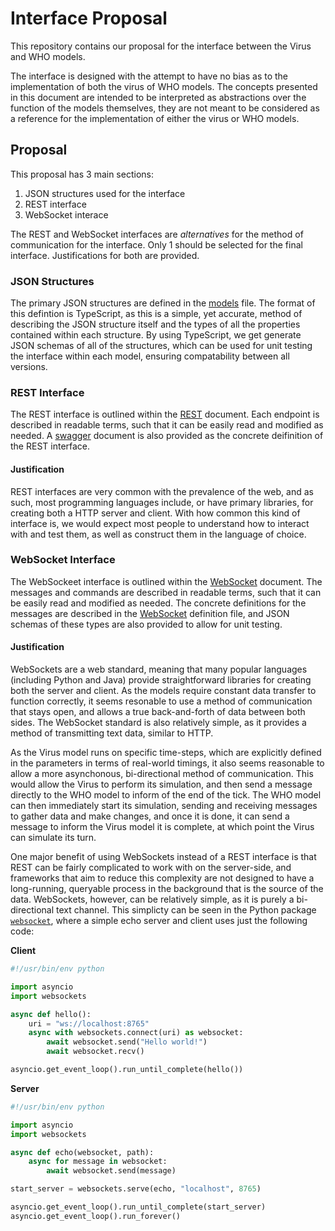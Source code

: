 # Interface Proposal

This repository contains our proposal for the interface between the Virus and WHO models.

The interface is designed with the attempt to have no bias as to the implementation of both the virus of WHO models. The concepts presented in this document are intended to be interpreted as abstractions over the function of the models themselves, they are not meant to be considered as a reference for the implementation of either the virus or WHO models.

## Proposal

This proposal has 3 main sections:

1. JSON structures used for the interface
2. REST interface
3. WebSocket interace

The REST and WebSocket interfaces are _alternatives_ for the method of communication for the interface. Only 1 should be selected for the final interface. Justifications for both are provided.

### JSON Structures

The primary JSON structures are defined in the [models](models.ts) file. The format of this defintion is TypeScript, as this is a simple, yet accurate, method of describing the JSON structure itself and the types of all the properties contained within each structure. By using TypeScript, we get generate JSON schemas of all of the structures, which can be used for unit testing the interface within each model, ensuring compatability between all versions.

### REST Interface

The REST interface is outlined within the [REST](REST.md) document. Each endpoint is described in readable terms, such that it can be easily read and modified as needed. A [swagger](swagger.xml) document is also provided as the concrete deifinition of the REST interface.

#### Justification

REST interfaces are very common with the prevalence of the web, and as such, most programming languages include, or have primary libraries, for creating both a HTTP server and client. With how common this kind of interface is, we would expect most people to understand how to interact with and test them, as well as construct them in the language of choice.

### WebSocket Interface

The WebSockeet interface is outlined within the [WebSocket](WebSocket.md) document. The messages and commands are described in readable terms, such that it can be easily read and modified as needed. The concrete definitions for the messages are described in the [WebSocket](websocket.ts) definition file, and JSON schemas of these types are also provided to allow for unit testing.

#### Justification

WebSockets are a web standard, meaning that many popular languages (including Python and Java) provide straightforward libraries for creating both the server and client. As the models require constant data transfer to function correctly, it seems resonable to use a method of communication that stays open, and allows a true back-and-forth of data between both sides. The WebSocket standard is also relatively simple, as it provides a method of transmitting text data, similar to HTTP.

As the Virus model runs on specific time-steps, which are explicitly defined in the parameters in terms of real-world timings, it also seems reasonable to allow a more asynchonous, bi-directional method of communication. This would allow the Virus to perform its simulation, and then send a message directly to the WHO model to inform of the end of the tick. The WHO model can then immediately start its simulation, sending and receiving messages to gather data and make changes, and once it is done, it can send a message to inform the Virus model it is complete, at which point the Virus can simulate its turn.

One major benefit of using WebSockets instead of a REST interface is that REST can be fairly complicated to work with on the server-side, and frameworks that aim to reduce this complexity are not designed to have a long-running, queryable process in the background that is the source of the data. WebSockets, however, can be relatively simple, as it is purely a bi-directional text channel. This simplicty can be seen in the Python package [`websocket`](https://websockets.readthedocs.io/en/stable/), where a simple echo server and client uses just the following code:

**Client**

```python
#!/usr/bin/env python

import asyncio
import websockets

async def hello():
    uri = "ws://localhost:8765"
    async with websockets.connect(uri) as websocket:
        await websocket.send("Hello world!")
        await websocket.recv()

asyncio.get_event_loop().run_until_complete(hello())
```

**Server**

```python
#!/usr/bin/env python

import asyncio
import websockets

async def echo(websocket, path):
    async for message in websocket:
        await websocket.send(message)

start_server = websockets.serve(echo, "localhost", 8765)

asyncio.get_event_loop().run_until_complete(start_server)
asyncio.get_event_loop().run_forever()
```

